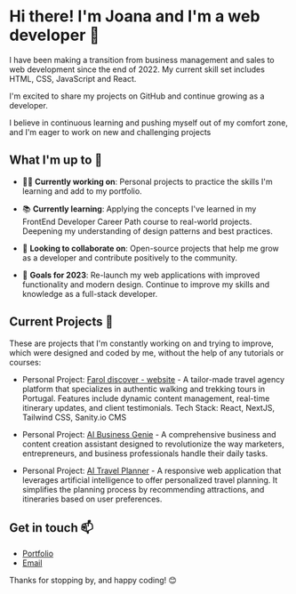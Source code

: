 # Hi there! I'm Joana and I'm a web developer 👋

I have been making a transition from business management and sales to web development since the end of 2022. My current skill set includes HTML, CSS, JavaScript and React.
 
 I'm excited to share my projects on GitHub and continue growing as a developer. 
 
 I believe in continuous learning and pushing myself out of my comfort zone, and I'm eager to work on new and challenging projects

## What I'm up to 🔭

- 👩‍💻 **Currently working on**: Personal projects to practice the skills I'm learning and add to my portfolio.

- 📚 **Currently learning**: Applying the concepts I've learned in my FrontEnd Developer Career Path course to real-world projects. Deepening my understanding of design patterns and best practices.

- 🤝 **Looking to collaborate on**: Open-source projects that help me grow as a developer and contribute positively to the community.

- 🌟 **Goals for 2023**: Re-launch my web applications with improved functionality and modern design. Continue to improve my skills and knowledge as a full-stack developer.

## Current Projects 🚀

These are projects that I'm constantly working on and trying to improve, which were designed and coded by me, without the help of any tutorials or courses:

- Personal Project: [Farol discover - website](https://github.com/jrparente/farol-discover) - A tailor-made travel agency platform that specializes in authentic walking and trekking tours in Portugal. Features include dynamic content management, real-time itinerary updates, and client testimonials. Tech Stack: React, NextJS, Tailwind CSS, Sanity.io CMS

- Personal Project: [AI Business Genie](https://www.aibusinessgenie.pt/) - A comprehensive business and content creation assistant designed to revolutionize the way marketers, entrepreneurs, and business professionals handle their daily tasks.
  
- Personal Project: [AI Travel Planner](https://ai-travel-agent.netlify.app/) - A responsive web application that leverages artificial intelligence to offer personalized travel planning. It simplifies the planning process by recommending attractions, and itineraries based on user preferences.


## Get in touch 📫

- [Portfolio](https://www.joana-parente.netlify.app)
- [Email](mailto:jrparente@gmail.com)

Thanks for stopping by, and happy coding! 😊

<!--
**jrparente/jrparente** is a ✨ _special_ ✨ repository because its `README.md` (this file) appears on your GitHub profile.

Here are some ideas to get you started:

- 🔭 I’m currently working on ...
- 🌱 I’m currently learning ...
- 👯 I’m looking to collaborate on ...
- 🤔 I’m looking for help with ...
- 💬 Ask me about ...
- 📫 How to reach me: ...
- 😄 Pronouns: ...
- ⚡ Fun fact: ...
-->
